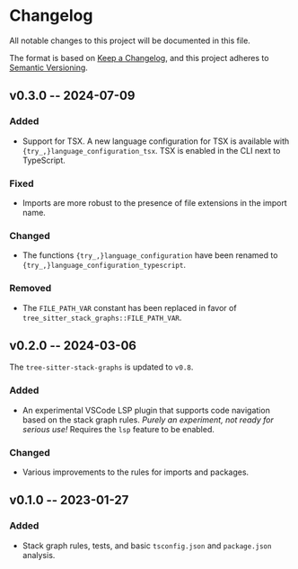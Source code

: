 # Changelog

All notable changes to this project will be documented in this file.

The format is based on [Keep a Changelog](https://keepachangelog.com/en/1.0.0/),
and this project adheres to [Semantic Versioning](https://semver.org/spec/v2.0.0.html).

## v0.3.0 -- 2024-07-09

### Added

- Support for TSX. A new language configuration for TSX is available with `{try_,}language_configuration_tsx`. TSX is enabled in the CLI next to TypeScript.

### Fixed

- Imports are more robust to the presence of file extensions in the import name.

### Changed

- The functions `{try_,}language_configuration` have been renamed to `{try_,}language_configuration_typescript`.

### Removed

- The `FILE_PATH_VAR` constant has been replaced in favor of `tree_sitter_stack_graphs::FILE_PATH_VAR`.

## v0.2.0 -- 2024-03-06

The `tree-sitter-stack-graphs` is updated to `v0.8`.

### Added

- An experimental VSCode LSP plugin that supports code navigation based on the stack graph rules. _Purely an experiment, not ready for serious use!_ Requires the `lsp` feature to be enabled.

### Changed

- Various improvements to the rules for imports and packages.

## v0.1.0 -- 2023-01-27

### Added

- Stack graph rules, tests, and basic `tsconfig.json` and `package.json` analysis.
